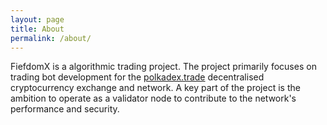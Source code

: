 ```yaml
---
layout: page
title: About
permalink: /about/
---
```


FiefdomX is a algorithmic trading project.  The project primarily focuses on trading bot development for the [polkadex.trade](https://www.polkadex.trade/) decentralised cryptocurrency exchange and network. A key part of the project is the ambition to operate as a validator node to contribute to the network's performance and security.
